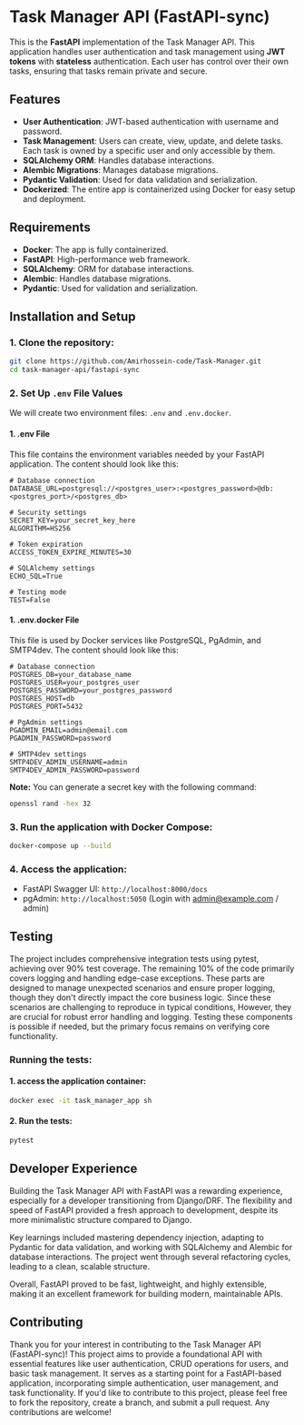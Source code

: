 # Task Manager API (FastAPI-sync)

This is the **FastAPI** implementation of the Task Manager API. This application handles user authentication and task management using **JWT tokens** with **stateless** authentication. Each user has control over their own tasks, ensuring that tasks remain private and secure.

## Features

- **User Authentication**: JWT-based authentication with username and password.
- **Task Management**: Users can create, view, update, and delete tasks. Each task is owned by a specific user and only accessible by them.
- **SQLAlchemy ORM**: Handles database interactions.
- **Alembic Migrations**: Manages database migrations.
- **Pydantic Validation**: Used for data validation and serialization.
- **Dockerized**: The entire app is containerized using Docker for easy setup and deployment.

## Requirements

- **Docker**: The app is fully containerized.
- **FastAPI**: High-performance web framework.
- **SQLAlchemy**: ORM for database interactions.
- **Alembic**: Handles database migrations.
- **Pydantic**: Used for validation and serialization.

## Installation and Setup

### 1. Clone the repository:

```bash
git clone https://github.com/Amirhossein-code/Task-Manager.git
cd task-manager-api/fastapi-sync
```

### 2. Set Up `.env` File Values

We will create two environment files: `.env` and `.env.docker`.

#### 1. **.env File**

This file contains the environment variables needed by your FastAPI application. The content should look like this:

```text
# Database connection
DATABASE_URL=postgresql://<postgres_user>:<postgres_password>@db:<postgres_port>/<postgres_db>

# Security settings
SECRET_KEY=your_secret_key_here
ALGORITHM=HS256

# Token expiration
ACCESS_TOKEN_EXPIRE_MINUTES=30

# SQLAlchemy settings
ECHO_SQL=True

# Testing mode
TEST=False
```

#### 1. **.env.docker File**

This file is used by Docker services like PostgreSQL, PgAdmin, and SMTP4dev. The content should look like this:

```text
# Database connection
POSTGRES_DB=your_database_name
POSTGRES_USER=your_postgres_user
POSTGRES_PASSWORD=your_postgres_password
POSTGRES_HOST=db
POSTGRES_PORT=5432

# PgAdmin settings
PGADMIN_EMAIL=admin@email.com
PGADMIN_PASSWORD=password

# SMTP4dev settings
SMTP4DEV_ADMIN_USERNAME=admin
SMTP4DEV_ADMIN_PASSWORD=password
```

**Note:** You can generate a secret key with the following command:

```bash
openssl rand -hex 32
```

### 3. Run the application with Docker Compose:

```bash
docker-compose up --build
```

### 4. Access the application:

- FastAPI Swagger UI: `http://localhost:8000/docs`
- pgAdmin: `http://localhost:5050` (Login with admin@example.com / admin)

## Testing

The project includes comprehensive integration tests using pytest, achieving over 90% test coverage. The remaining 10% of the code primarily covers logging and handling edge-case exceptions. These parts are designed to manage unexpected scenarios and ensure proper logging, though they don't directly impact the core business logic. Since these scenarios are challenging to reproduce in typical conditions, However, they are crucial for robust error handling and logging. Testing these components is possible if needed, but the primary focus remains on verifying core functionality.

### Running the tests:

#### 1. access the application container:

```bash
docker exec -it task_manager_app sh
```

#### 2. Run the tests:

```bash
pytest
```

## Developer Experience

Building the Task Manager API with FastAPI was a rewarding experience, especially for a developer transitioning from Django/DRF. The flexibility and speed of FastAPI provided a fresh approach to development, despite its more minimalistic structure compared to Django.

Key learnings included mastering dependency injection, adapting to Pydantic for data validation, and working with SQLAlchemy and Alembic for database interactions. The project went through several refactoring cycles, leading to a clean, scalable structure.

Overall, FastAPI proved to be fast, lightweight, and highly extensible, making it an excellent framework for building modern, maintainable APIs.

## Contributing

Thank you for your interest in contributing to the Task Manager API (FastAPI-sync)! This project aims to provide a foundational API with essential features like user authentication, CRUD operations for users, and basic task management. It serves as a starting point for a FastAPI-based application, incorporating simple authentication, user management, and task functionality. If you'd like to contribute to this project, please feel free to fork the repository, create a branch, and submit a pull request. Any contributions are welcome!
